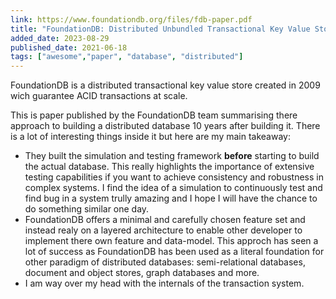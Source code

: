 ```yaml
---
link: https://www.foundationdb.org/files/fdb-paper.pdf
title: "FoundationDB: Distributed Unbundled Transactional Key Value Store"
added_date: 2023-08-29
published_date: 2021-06-18
tags: ["awesome","paper", "database", "distributed"]
---
```


FoundationDB is a distributed transactional key value store created in 2009 wich 
guarantee ACID transactions at scale.

This is paper published by the FoundationDB team summarising there
approach to building a distributed database 10 years after building it.
There is a lot of interesting things inside it but here are my main takeaway:

- They built the simulation and testing framework **before** starting to build
the actual database. This really highlights the importance of extensive testing
capabilities if you want to achieve consistency and robustness in complex
systems. I find the idea of a simulation to continuously test and find bug in 
a system trully amazing and I hope I will have the chance to do something similar
one day. 
-  FoundationDB offers a minimal and carefully chosen feature set and instead
realy on a layered architecture to enable other developer to implement there
own feature and data-model. This approch has seen a lot of success as
FoundationDB has been used as a literal foundation for other paradigm of
distributed databases: semi-relational databases, document and object stores,
graph databases and more.
- I am way over my head with the internals of the transaction system.
